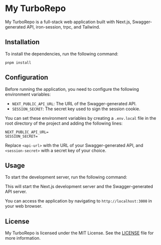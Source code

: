 # My TurboRepo

My TurboRepo is a full-stack web application built with Next.js, Swagger-generated API, iron-session, trpc, and Tailwind.

## Installation

To install the dependencies, run the following command:

```
pnpm install
```

## Configuration

Before running the application, you need to configure the following environment variables:

- `NEXT_PUBLIC_API_URL`: The URL of the Swagger-generated API.
- `SESSION_SECRET`: The secret key used to sign the session cookie.

You can set these environment variables by creating a `.env.local` file in the root directory of the project and adding the following lines:

```
NEXT_PUBLIC_API_URL=
SESSION_SECRET=
```

Replace `<api-url>` with the URL of your Swagger-generated API, and `<session-secret>` with a secret key of your choice.

## Usage

To start the development server, run the following command:

This will start the Next.js development server and the Swagger-generated API server.

You can access the application by navigating to `http://localhost:3000` in your web browser.

## License

My TurboRepo is licensed under the MIT License. See the [LICENSE](LICENSE) file for more information.
